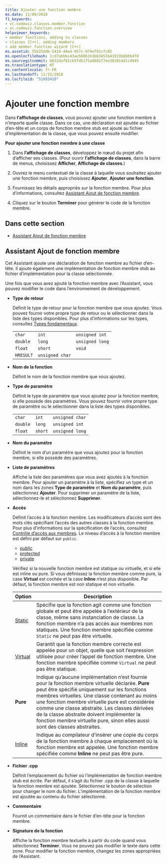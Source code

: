 ```yaml
---
title: Ajouter une fonction membre
ms.date: 11/09/2018
f1_keywords:
- vc.codewiz.classes.member.function
- vc.codewiz.function.overview
helpviewer_keywords:
- member functions, adding to classes
- classes [C++], adding members
- add member function wizard [C++]
ms.assetid: 55b25ddb-541d-44ed-957c-974ef91cfc85
ms.openlocfilehash: 1cd7abbbc43ae56861b3b83451b41933b8b0b4f0
ms.sourcegitcommit: b032daf81cb5fdb1f5a988277ee30201441c4945
ms.translationtype: HT
ms.contentlocale: fr-FR
ms.lasthandoff: 11/15/2018
ms.locfileid: "51693410"
---
```

# <a name="add-a-member-function"></a>Ajouter une fonction membre

Dans **l’affichage de classes**, vous pouvez ajouter une fonction membre à n’importe quelle classe. Dans ce cas, une déclaration est ajoutée au fichier d’en-tête et un corps de fonction membre stub est ajouté au fichier d’implémentation de la classe, que vous pouvez ensuite modifier.

**Pour ajouter une fonction membre à une classe**

1. Dans **l’affichage de classes**, développez le nœud du projet afin d’afficher ses classes. (Pour ouvrir **l’affichage de classes**, dans la barre de menus, choisissez **Afficher**, **Affichage de classes**.)

1. Ouvrez le menu contextuel de la classe à laquelle vous souhaitez ajouter une fonction membre, puis choisissez **Ajouter**, **Ajouter une fonction**.

1. Fournissez les détails appropriés sur la fonction membre. Pour plus d’informations, consultez [Assistant Ajout de fonction membre](#add-member-function-wizard).

1. Cliquez sur le bouton **Terminer** pour générer le code de la fonction membre.

## <a name="in-this-section"></a>Dans cette section

- [Assistant Ajout de fonction membre](#add-member-function-wizard)

## <a name="add-member-function-wizard"></a>Assistant Ajout de fonction membre

Cet Assistant ajoute une déclaration de fonction membre au fichier d’en-tête. Il ajoute également une implémentation de fonction membre stub au fichier d’implémentation pour la classe sélectionnée.

Une fois que vous avez ajouté la fonction membre avec l’Assistant, vous pouvez modifier le code dans l’environnement de développement.

- **Type de retour**

  Définit le type de retour pour la fonction membre que vous ajoutez. Vous pouvez fournir votre propre type de retour ou le sélectionner dans la liste des types disponibles. Pour plus d’informations sur les types, consultez [Types fondamentaux](../cpp/fundamental-types-cpp.md).

  | | | |
  |---|---|---|
  | `char` | `int` | `unsigned int` |
  | `double` | `long` | `unsigned long` |
  | `float` | `short` | `void` |
  | `HRESULT` | `unsigned char` | |

- **Nom de la fonction**

  Définit le nom de la fonction membre que vous ajoutez.

- **Type de paramètre**

  Définit le type de paramètre que vous ajoutez pour la fonction membre, si elle possède des paramètres. Vous pouvez fournir votre propre type de paramètre ou le sélectionner dans la liste des types disponibles.

  | | | |
  |---|---|---|
  | `char` | `int` | `unsigned char` |
  | `double` | `long` | `unsigned int` |
  | `float` | `short` | `unsigned long` |

- **Nom du paramètre**

  Définit le nom d’un paramètre que vous ajoutez pour la fonction membre, si elle possède des paramètres.

- **Liste de paramètres**

  Affiche la liste des paramètres que vous avez ajoutés à la fonction membre. Pour ajouter un paramètre à la liste, spécifiez un type et un nom dans les zones **Type de paramètre** et **Nom du paramètre**, puis sélectionnez **Ajouter**. Pour supprimer un paramètre de la liste, sélectionnez-le et sélectionnez **Supprimer**.

- **Accès**

  Définit l’accès à la fonction membre. Les modificateurs d’accès sont des mots clés spécifiant l’accès des autres classes à la fonction membre. Pour plus d’informations sur la spécification de l’accès, consultez [Contrôle d’accès aux membres](../cpp/member-access-control-cpp.md). Le niveau d’accès à la fonction membre est défini par défaut sur `public`.

  - [public](../cpp/public-cpp.md)
  - [protected](../cpp/protected-cpp.md)
  - [private](../cpp/private-cpp.md)

  Vérifiez si la nouvelle fonction membre est statique ou virtuelle, et si elle est inline ou pure. Si vous définissez la fonction membre comme pure, la case **Virtual** est cochée et la case **Inline** n’est plus disponible. Par défaut, la fonction membre est non statique et non virtuelle.

  | Option | Description |
  |--------|-------------|
  | [Static](../cpp/storage-classes-cpp.md) |  Spécifie que la fonction agit comme une fonction globale et peut être appelée à l’extérieur de la classe, même sans instanciation de classe. La fonction membre n’a pas accès aux membres non statiques. Une fonction membre spécifiée comme `Static` ne peut pas être virtuelle. |
  | [Virtual](../cpp/virtual-cpp.md) | Garantit que la fonction membre correcte est appelée pour un objet, quelle que soit l’expression utilisée pour créer l’appel de fonction membre. Une fonction membre spécifiée comme `Virtual` ne peut pas être statique. |
  | **Pure** | Indique qu’aucune implémentation n’est fournie pour la fonction membre virtuelle déclarée. **Pure** peut être spécifié uniquement sur les fonctions membres virtuelles. Une classe contenant au moins une fonction membre virtuelle pure est considérée comme une classe abstraite. Les classes dérivées de la classe abstraite doivent implémenter la fonction membre virtuelle pure, sinon elles aussi sont des classes abstraites. |
  | [Inline](../cpp/inline-functions-cpp.md) | Indique au compilateur d’insérer une copie du corps de la fonction membre à chaque emplacement où la fonction membre est appelée. Une fonction membre spécifiée comme **Inline** ne peut pas être pure. |

- **Fichier .cpp**

  Définit l’emplacement du fichier où l’implémentation de fonction membre stub est écrite. Par défaut, il s’agit du fichier .cpp de la classe à laquelle la fonction membre est ajoutée. Sélectionnez le bouton de sélection pour changer le nom du fichier. L’implémentation de la fonction membre est ajoutée au contenu du fichier sélectionné.

- **Commentaire**

  Fournit un commentaire dans le fichier d’en-tête pour la fonction membre.

- **Signature de la fonction**

  Affiche la fonction membre textuelle à partir du code quand vous sélectionnez **Terminer**. Vous ne pouvez pas modifier le texte dans cette zone. Pour modifier la fonction membre, changez les zones appropriées de l’Assistant.
